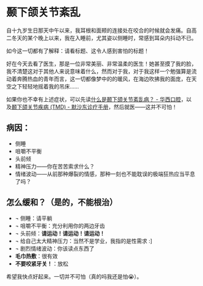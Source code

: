 # 颞下颌关节紊乱

自十九岁生日那天中午以来，我耳根和面颊的连接处在咬合的时候就会发痛。自高二冬天的某个晚上以来，我在入睡前，尤其姿以侧睡时，常感到耳朵内抖动不已。

如今这一切都有了解释：请看标题、这令人感到害怕的标题！

好在今天去看了医生，那是一位非常美丽、非常温柔的医生！她甚至摸了我的脸，我不清楚这对于其他人来说意味着什么，然而对于我，对于我这样一个勉强算是流动着奔腾热血的青年而言，这一切都像梦中的的暖风，在海边吹拂我的面庞，在天空之下轻轻地摇着我的吊床……

如果你也不幸有上述症状，可以先读[什么是颞下颌关节紊乱病？ - 华西口腔](https://www.hxkq.org/Html/News/Articles/10564.html)，以及[颞下颌关节疾病 (TMD) - 默沙东诊疗手册](https://www.msdmanuals.cn/home/mouth-and-dental-disorders/temporomandibular-disorders/temporomandibular-disorders-tmds)，然后就医——这并不可怕！

## 病因：

- 侧睡
- 咀嚼不平衡
- 头前倾
- 精神压力——你在苦苦索求什么？
- 情绪波动——从前那种爆裂的情感，那种一刻也不能耽误的极端狂热应当平息了吗？

## 怎么缓和？（是的，不能根治）

- $\neg$ 侧睡：请平躺
- $\neg$ 咀嚼不平衡：充分利用你的两边牙齿
- $\neg$ 头前倾：**请运动！请运动！请运动！**
- $\neg$ 给自己太大精神压力：当然不是学业，我指的是性需求 :]
- $\neg$ 剧烈情绪波动：你该读点东西了
- **毛巾热敷**：很有效
- **不要咬紧牙关！**：放松

希望我快点好起来。一切并不可怕（真的吗我还是怕😭）。